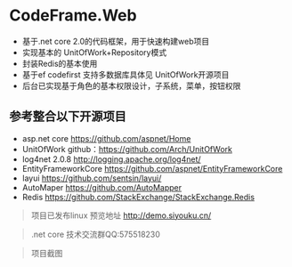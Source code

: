 # CodeFrame.Web
- 基于.net core 2.0的代码框架，用于快速构建web项目
- 实现基本的 UnitOfWork+Repository模式
- 封装Redis的基本使用
- 基于ef codefirst 支持多数据库具体见 UnitOfWork开源项目
- 后台已实现基于角色的基本权限设计，子系统，菜单，按钮权限


## 参考整合以下开源项目
- asp.net core  https://github.com/aspnet/Home
- UnitOfWork  github：https://github.com/Arch/UnitOfWork
- log4net 2.0.8  http://logging.apache.org/log4net/
- EntityFrameworkCore https://github.com/aspnet/EntityFrameworkCore
- layui https://github.com/sentsin/layui/
- AutoMaper https://github.com/AutoMapper
- Redis https://github.com/StackExchange/StackExchange.Redis

> 项目已发布linux 预览地址  http://demo.siyouku.cn/

>.net core 技术交流群QQ:575518230

>项目截图

